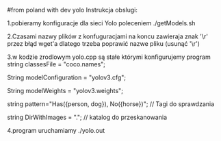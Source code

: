 #from poland with dev yolo
Instrukcja obslugi:

1.pobieramy konfiguracje dla sieci Yolo poleceniem ./getModels.sh

2.Czasami nazwy plików z konfuguracjami na koncu zawieraja znak '\r' przez błąd wget'a dlatego trzeba poprawić nazwe pliku (usunąć '\r')

3.w kodzie zrodlowym yolo.cpp są stałe którymi konfigurujemy program
string classesFile = "coco.names";

String modelConfiguration = "yolov3.cfg";

String modelWeights = "yolov3.weights";

string pattern="Has({person, dog}), No({horse})"; // Tagi do sprawdzania

string DirWithImages = "."; // katalog do przeskanowania

4.program uruchamiamy ./yolo.out